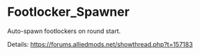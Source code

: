 # Footlocker_Spawner
Auto-spawn footlockers on round start.

Details: https://forums.alliedmods.net/showthread.php?t=157183

